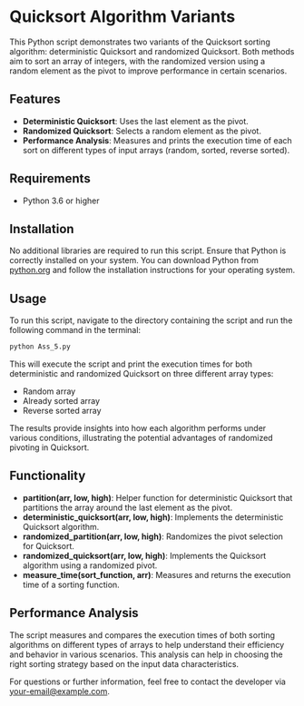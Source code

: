 
# Quicksort Algorithm Variants

This Python script demonstrates two variants of the Quicksort sorting algorithm: deterministic Quicksort and randomized Quicksort. Both methods aim to sort an array of integers, with the randomized version using a random element as the pivot to improve performance in certain scenarios.

## Features

- **Deterministic Quicksort**: Uses the last element as the pivot.
- **Randomized Quicksort**: Selects a random element as the pivot.
- **Performance Analysis**: Measures and prints the execution time of each sort on different types of input arrays (random, sorted, reverse sorted).

## Requirements

- Python 3.6 or higher

## Installation

No additional libraries are required to run this script. Ensure that Python is correctly installed on your system. You can download Python from [python.org](https://www.python.org/downloads/) and follow the installation instructions for your operating system.

## Usage

To run this script, navigate to the directory containing the script and run the following command in the terminal:

```bash
python Ass_5.py
```

This will execute the script and print the execution times for both deterministic and randomized Quicksort on three different array types:
- Random array
- Already sorted array
- Reverse sorted array

The results provide insights into how each algorithm performs under various conditions, illustrating the potential advantages of randomized pivoting in Quicksort.

## Functionality

- **partition(arr, low, high)**: Helper function for deterministic Quicksort that partitions the array around the last element as the pivot.
- **deterministic_quicksort(arr, low, high)**: Implements the deterministic Quicksort algorithm.
- **randomized_partition(arr, low, high)**: Randomizes the pivot selection for Quicksort.
- **randomized_quicksort(arr, low, high)**: Implements the Quicksort algorithm using a randomized pivot.
- **measure_time(sort_function, arr)**: Measures and returns the execution time of a sorting function.

## Performance Analysis

The script measures and compares the execution times of both sorting algorithms on different types of arrays to help understand their efficiency and behavior in various scenarios. This analysis can help in choosing the right sorting strategy based on the input data characteristics.

For questions or further information, feel free to contact the developer via [your-email@example.com](mailto:your-email@example.com).
